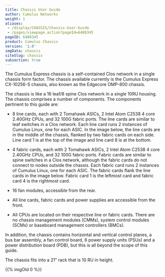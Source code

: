 ```yaml
---
title: Chassis User Guide
author: Cumulus Networks
weight: 1
aliases:
 - /display/CHASSIS/Chassis-User-Guide
 - /pages/viewpage.action?pageId=6488345
pageID: 6488345
product: Cumulus Chassis
version: '1.0'
imgData: chassis
siteSlug: chassis
subsection: true
---
```

The Cumulus Express chassis is a self-contained Clos network in a single
chassis form factor. The chassis available currently is the Cumulus
Express CX-10256-S chassis, also known as the Edgecore OMP-800 chassis.

The chassis is like a 16 leaf/8 spine Clos network in a single 10RU
housing. The chassis comprises a number of components. The components
pertinent to this guide are:

  - 8 line cards, each with 2 Tomahawk ASICs, 2 Intel Atom C2538 4 core
    2.40GHz CPUs, and 32 100G fabric ports. The line cards are similar
    to leaf switches in a Clos network. Each line card runs 2 instances
    of Cumulus Linux, one for each ASIC. In the image below, the line
    cards are in the middle of the chassis, flanked by two fabric cards
    on each side. Line card 1 is at the top of the image and line card 8
    is at the bottom.

  - 4 fabric cards, each with 2 Tomahawk ASICs, 2 Intel Atom C2538 4
    core 2.40GHz CPUs, and 32 100G fabric ports. Fabric cards are
    similar to spine switches in a Clos network, although the fabric
    cards do not connect to nodes outside the chassis. Each fabric card
    runs 2 instances of Cumulus Linux, one for each ASIC. The fabric
    cards flank the line cards in the image below. Fabric card 1 is the
    leftmost card and fabric card 4 is the rightmost card.

  - 16 fan modules, accessible from the rear.

  - All line cards, fabric cards and power supplies are accessible from
    the front.

  - All CPUs are located on their respective line or fabric cards. There
    are no chassis management modules (CMMs), system control modules
    (SCMs) or baseboard management controllers (BMCs).

In addition, the chassis contains horizontal and vertical control
planes, a bus bar assembly, a fan control board, 6 power supply units
(PSUs) and a power distribution board (PDB), but this is all beyond the
scope of this guide.

The chassis fits into a 21" rack that is 10 RU in height.

{{% imgOld 0 %}}


<article id="html-search-results" class="ht-content" style="display: none;">

</article>

<footer id="ht-footer">

</footer>
